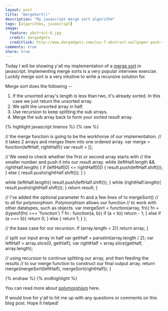 ```yaml
---
layout: post
title: "mergeSort()"
description: "My javascript merge sort algorithm"
tags: [algorithms, javascript]
image:
  feature: abstract-6.jpg
  credit: dargadgetz
  creditlink: http://www.dargadgetz.com/ios-7-abstract-wallpaper-pack-for-iphone-5-and-ipod-touch-retina/
comments: true
share: true
---
```


Today I will be showing y'all my implementation of a [merge sort](http://en.wikipedia.org/wiki/Merge_sort) in javascript. Implementing merge sorts is a very popular interview exercize. Luckily merge sort is a very intuitive to write a recursive solution for.

Merge sort does the following --

  1. If the unsorted array's length is less than two, it's already sorted. In this case we just return the unsorted array.
  2. We split the unsorted array in half.
  3. Use recursion to keep splitting the sub arrays.
  4. Merge the sub array back to form your sorted result array.


{% highlight javascript linenos %}
{% raw %}

// the merge function is going to be the workhorse of our implementation.
// it takes 2 arrays and merges them into one ordered array.
var merge = function(leftHalf, rightHalf){
  var result = [];

  // We need to check whether the first or second array starts with
  // the smaller number and push it into our result array.
  while (leftHalf.length && rightHalf.length) {
    if (leftHalf[0] <= rightHalf[0]) {
      result.push(leftHalf.shift());
    } else {
      result.push(rightHalf.shift());
    }
  }

  while (leftHalf.length){
    result.push(leftHalf.shift());
  }
  while (rightHalf.length){
    result.push(rightHalf.shift());
  }
  return result;
}

// I've added the optional parameter fn and a few lines of to mergeSort()
// to all for polymorphism. Polymorphism allows our function
// to work with other datatypes, such as objects.
var mergeSort = function(array, fn){
  fn = (typeof(fn) === 'function') ? fn : function(a, b){
    if (a < b){
      return - 1;
    } else if (a === b){
      return 0;
    } else {
      return 1;
    }
  };

  // the base case for our recursion.
  if (array.length < 2){
    return array;
  }

  // split our input array in half
  var getHalf = parseInt(array.length / 2);
  var leftHalf = array.slice(0, getHalf);
  var rightHalf = array.slice(getHalf, array.length);

  // using recursion to continue splitting our array, and then feeding the results
  // to our merge function to construct our final output array.
  return merge(mergeSort(leftHalf), mergeSort(rightHalf));
}

{% endraw %}
{% endhighlight %}

You can read more about [polymorphism](http://en.wikipedia.org/wiki/Polymorphism_(computer_science)) here.

If would love for y'all to hit me up with any questions or comments on this blog post.
Hope it helped!

